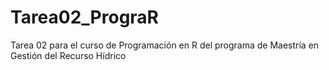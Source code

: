 # Tarea02_PrograR
Tarea 02 para el curso de Programación en R del programa de Maestría en Gestión del Recurso Hídrico
